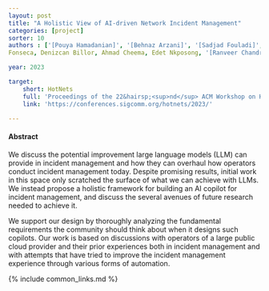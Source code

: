 ```yaml
---
layout: post
title: "A Holistic View of AI-driven Network Incident Management"
categories: [project]
sorter: 10
authors : ['[Pouya Hamadanian]', '[Behnaz Arzani]', '[Sadjad Fouladi]', Siva Kesava Reddy Kakarla, Rodrigo
Fonseca, Denizcan Billor, Ahmad Cheema, Edet Nkposong, '[Ranveer Chandra]']

year: 2023

target:
    short: HotNets
    full: 'Proceedings of the 22&hairsp;<sup>nd</sup> ACM Workshop on Hot Topics in Networks, 2023'
    link: 'https://conferences.sigcomm.org/hotnets/2023/'

---
```


#### Abstract

We discuss the potential improvement large language models (LLM) can provide in incident management and how they can overhaul how operators conduct incident management today. Despite promising results, initial work in this space only scratched the surface of what we can achieve with LLMs. We instead propose a holistic framework for building an AI copilot for incident management, and discuss the several avenues of future research needed to achieve it.

We support our design by thoroughly analyzing the fundamental requirements the community should think about when it designs such copilots. Our work is based on discussions with operators of a large public cloud provider and their prior experiences both in incident management and with attempts that have tried to improve the incident management experience through various forms of automation.


{% include common_links.md %}
